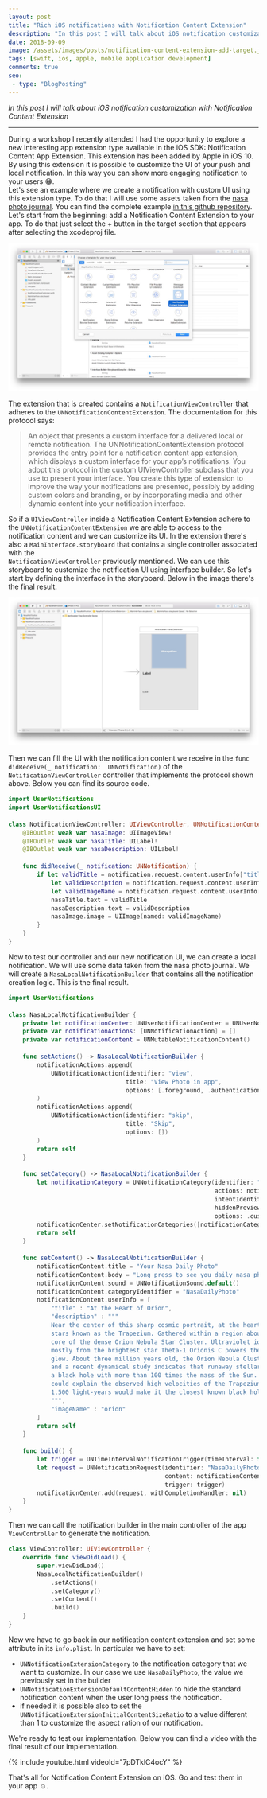 ```yaml
---
layout: post
title: "Rich iOS notifications with Notification Content Extension"
description: "In this post I will talk about iOS notification customization with Notification Content Extension"
date: 2018-09-09
image: /assets/images/posts/notification-content-extension-add-target.jpg
tags: [swift, ios, apple, mobile application development]
comments: true
seo:
 - type: "BlogPosting"
---
```


*In this post I will talk about iOS notification customization with Notification Content Extension*

---

During a workshop I recently attended I had the opportunity to explore a new interesting app extension type available in
 the iOS SDK: Notification Content App Extension. This extension has been added by Apple in iOS 10. By using this 
 extension it is possible to customize the UI of your push and local notification. In this way you can show more 
 engaging notification to your users :grin:.  
Let's see an example where we create a notification with custom UI using this extension type. To do that I will use 
some assets taken from the [nasa photo journal](https://photojournal.jpl.nasa.gov/ "nasa photo journal"). You can 
find the complete example [in this github repository](https://github.com/chicio/Notification-Content-Extension-Example "notification content extension example"). 
Let's start from the beginning: add a Notification Content Extension to your app. To do that just select the + button
 in the target section that appears after selecting the xcodeproj file. 

![add target](/assets/images/posts/notification-content-extension-add-target.jpg "add target")

The extension that is created contains a `NotificationViewController` that adheres to the `UNNotificationContentExtension`. 
The documentation for this protocol says:

> An object that presents a custom interface for a delivered local or remote notification.
  The UNNotificationContentExtension protocol provides the entry point for a notification content app extension, 
  which displays a custom interface for your app’s notifications. You adopt this protocol in the custom 
  UIViewController subclass that you use to present your interface. You create this type of extension to improve the 
  way your notifications are presented, possibly by adding custom colors and branding, or by incorporating media and 
  other dynamic content into your notification interface. 

So if a `UIViewController` inside a Notification Content Extension adhere to the `UNNotificationContentExtension`
 we are able to access to the notification content and we can customize its UI. In the extension 
there's also a `MainInterface.storyboard` that contains a single controller associated with the  
`NotificationViewController` previously mentioned. We can use this storyboard to customize the notification UI using interface 
builder.
 So let's start by defining the interface in the storyboard. Below in the image there's the final result.

![notification storyboard](/assets/images/posts/notification-content-extension-storyboard-notification.jpg "notification storyboard")

Then we can fill the UI with the notification content we receive in the `func didReceive(_ notification: 
UNNotification)` of the `NotificationViewController` controller that implements the protocol shown above. Below you 
can find its source code.

```swift
import UserNotifications
import UserNotificationsUI

class NotificationViewController: UIViewController, UNNotificationContentExtension {
    @IBOutlet weak var nasaImage: UIImageView!
    @IBOutlet weak var nasaTitle: UILabel!
    @IBOutlet weak var nasaDescription: UILabel!
    
    func didReceive(_ notification: UNNotification) {
        if let validTitle = notification.request.content.userInfo["title"] as? String,
            let validDescription = notification.request.content.userInfo["description"] as? String,
            let validImageName = notification.request.content.userInfo["imageName"] as? String {
            nasaTitle.text = validTitle
            nasaDescription.text = validDescription
            nasaImage.image = UIImage(named: validImageName)
        }
    }
}
```

Now to test our controller and our new notification UI, we can create a local notification. We will use some data taken 
from the nasa photo journal. We will create a `NasaLocalNotificationBuilder` that contains all the notification creation logic. This is 
the final result.

```swift
import UserNotifications

class NasaLocalNotificationBuilder {
    private let notificationCenter: UNUserNotificationCenter = UNUserNotificationCenter.current()
    private var notificationActions: [UNNotificationAction] = []
    private var notificationContent = UNMutableNotificationContent()
    
    func setActions() -> NasaLocalNotificationBuilder {
        notificationActions.append(
            UNNotificationAction(identifier: "view",
                                 title: "View Photo in app",
                                 options: [.foreground, .authenticationRequired])
        )
        notificationActions.append(
            UNNotificationAction(identifier: "skip",
                                 title: "Skip",
                                 options: [])
        )
        return self
    }
    
    func setCategory() -> NasaLocalNotificationBuilder {
        let notificationCategory = UNNotificationCategory(identifier: "NasaDailyPhoto",
                                                          actions: notificationActions,
                                                          intentIdentifiers: [],
                                                          hiddenPreviewsBodyPlaceholder: "",
                                                          options: .customDismissAction)
        notificationCenter.setNotificationCategories([notificationCategory])
        return self
    }
    
    func setContent() -> NasaLocalNotificationBuilder {
        notificationContent.title = "Your Nasa Daily Photo"
        notificationContent.body = "Long press to see you daily nasa photo"
        notificationContent.sound = UNNotificationSound.default()
        notificationContent.categoryIdentifier = "NasaDailyPhoto"
        notificationContent.userInfo = [
            "title" : "At the Heart of Orion",
            "description" : """
            Near the center of this sharp cosmic portrait, at the heart of the Orion Nebula, are four hot, massive
            stars known as the Trapezium. Gathered within a region about 1.5 light-years in radius, they dominate the
            core of the dense Orion Nebula Star Cluster. Ultraviolet ionizing radiation from the Trapezium stars,
            mostly from the brightest star Theta-1 Orionis C powers the complex star forming region's entire visible
            glow. About three million years old, the Orion Nebula Cluster was even more compact in its younger years
            and a recent dynamical study indicates that runaway stellar collisions at an earlier age may have formed
            a black hole with more than 100 times the mass of the Sun. The presence of a black hole within the cluster
            could explain the observed high velocities of the Trapezium stars. The Orion Nebula's distance of some
            1,500 light-years would make it the closest known black hole to planet Earth.
            """,
            "imageName" : "orion"
        ]
        return self
    }
    
    func build() {
        let trigger = UNTimeIntervalNotificationTrigger(timeInterval: 5, repeats: false)
        let request = UNNotificationRequest(identifier: "NasaDailyPhoto",
                                            content: notificationContent,
                                            trigger: trigger)
        notificationCenter.add(request, withCompletionHandler: nil)
    }
}
```  

Then we can call the notification builder in the main controller of the app `ViewController` to generate the 
notification.

```swift
class ViewController: UIViewController {
    override func viewDidLoad() {
        super.viewDidLoad()
        NasaLocalNotificationBuilder()
            .setActions()
            .setCategory()
            .setContent()
            .build()
    }
}
```

Now we have to go back in our notification content extension and set some attribute in its `info.plist`. In 
particular we have to set:

* `UNNotificationExtensionCategory` to the notification category that we want to customize. In our case we use 
`NasaDailyPhoto`, the value we previously set in the builder
* `UNNotificationExtensionDefaultContentHidden` to hide the standard notification content when the user long press 
the notification.
* if needed it is possible also to set the `UNNotificationExtensionInitialContentSizeRatio` to a value different than
 1 to customize the aspect ration of our notification.   

We're ready to test our implementation. Below you can find a video with the final result of our implementation.

{% include youtube.html videoId="7pDTklC4ocY" %}

That's all for Notification Content Extension on iOS. Go and test them in your app :relaxed:.
